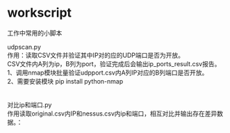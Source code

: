 # workscript
工作中常用的小脚本

udpscan.py<br>
作用：读取CSV文件并验证其中IP对的应的UDP端口是否为开放。<br>
CSV文件内A列为ip，B列为port，验证完成后会输出ip_ports_result.csv报告。<br>
1、调用nmap模块批量验证udpport.csv内A列IP对应的B列端口是否开放。<br>
2、需要安装模块 pip install python-nmap<br>
<br>
<br>
对比ip和端口.py<br>
作用读取original.csv内IP和nessus.csv内ip和端口，相互对比并输出存在差异数据。：

